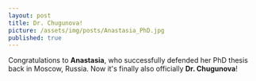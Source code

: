 ```yaml
---
layout: post
title: Dr. Chugunova!
picture: /assets/img/posts/Anastasia_PhD.jpg
published: true
---
```

Congratulations to **Anastasia**, who successfully defended her PhD thesis back in Moscow, Russia. Now it's finally also officially **Dr. Chugunova**!
